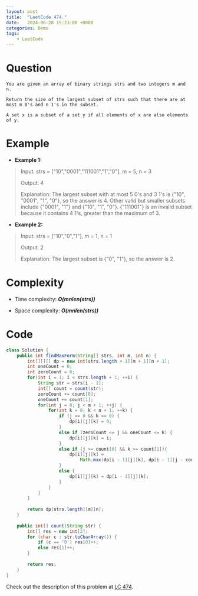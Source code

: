 ```yaml
---
layout: post
title:  "LeetCode 474."
date:   2024-06-28 15:23:00 +0800
categories: Demo
tags: 
    - LeetCode
---
```

# Question
```
You are given an array of binary strings strs and two integers m and n.

Return the size of the largest subset of strs such that there are at most m 0's and n 1's in the subset.

A set x is a subset of a set y if all elements of x are also elements of y.
```

# Example
- **Example 1:**
>Input: strs = ["10","0001","111001","1","0"], m = 5, n = 3
>
>Output: 4
>
>Explanation: The largest subset with at most 5 0's and 3 1's is {"10", "0001", "1", "0"}, so the answer is 4.
Other valid but smaller subsets include {"0001", "1"} and {"10", "1", "0"}.
{"111001"} is an invalid subset because it contains 4 1's, greater than the maximum of 3.
- **Example 2:**
>Input: strs = ["10","0","1"], m = 1, n = 1
>
>Output: 2
>
>Explanation: The largest subset is {"0", "1"}, so the answer is 2.

# Complexity
- Time complexity: ***O(mnlen(strs))***

- Space complexity: ***O(mnlen(strs))***

# Code
```java
class Solution {
    public int findMaxForm(String[] strs, int m, int n) {
        int[][][] dp = new int[strs.length + 1][m + 1][n + 1];
        int oneCount = 0;
        int zeroCount = 0;
        for(int i = 1; i < strs.length + 1; ++i) {
            String str = strs[i - 1];
            int[] count = count(str);
            zeroCount += count[0];
            oneCount += count[1];
            for(int j = 0; j < m + 1; ++j) {
                for(int k = 0; k < n + 1; ++k) {
                    if (j == 0 && k == 0) {
                        dp[i][j][k] = 0;
                    }
                    else if (zeroCount <= j && oneCount <= k) {
                        dp[i][j][k] = i;
                    }
                    else if (j >= count[0] && k >= count[1]){
                        dp[i][j][k] = 
                            Math.max(dp[i - 1][j][k], dp[i - 1][j - count[0]][k - count[1]] + 1);
                    }
                    else {
                        dp[i][j][k] = dp[i - 1][j][k];
                    }
                } 
            }   
        }
        
        return dp[strs.length][m][n];
    }
    
    public int[] count(String str) {
        int[] res = new int[2];
        for (char c : str.toCharArray()) {
            if (c == '0') res[0]++;
            else res[1]++;
        }
        
        return res;
    }
}
```

Check out the description of this problem at [LC 474][LC-474].

[LC-474]: https://leetcode.com/problems/ones-and-zeroes/description/
